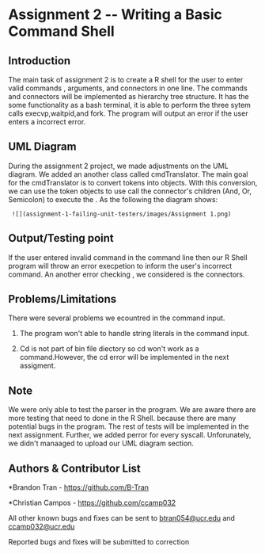 Assignment 2 -- Writing a Basic Command Shell
===
## Introduction 
The main task of assignment 2 is to create a R shell for the user to enter valid commands , arguments, and connectors in one line. The commands and connectors will be implemented as hierarchy tree structure. It has the some functionality as a bash terminal, it is able to perform the three sytem calls execvp,waitpid,and fork. 
The program will output an error if the user enters a incorrect error. 


## UML Diagram 
 During the assignment 2 project, we made adjustments on the UML diagram. We added an another class called cmdTranslator. The main goal for the cmdTranslator is to convert tokens into objects. With this conversion, we can use the token objects to use call the connector's children (And, Or, Semicolon) to execute the . As the following the diagram shows:


    
     ![](assignment-1-failing-unit-testers/images/Assignment 1.png)
      
      

## Output/Testing point
 If the user entered invalid command in the command line then our R Shell program will throw an error execpetion to inform the user's incorrect command. An another error checking , we considered is the connectors. 
 

 
## Problems/Limitations 

There were several problems we ecountred in the command input. 
1) The program won't able to handle string literals in the command input. 
 
2) Cd is not part of bin file diectory so cd won't work as a command.However, the cd error will be implemented in the next assigment.  



## Note
We were only able to test the parser  in the program. We are aware there are more testing that need to done in the R Shell. because there are many potential bugs in the program. The rest of tests will be implemented in the next assignment. 
Further, we added perror for every syscall.
Unforunately, we didn't manaaged to upload our UML diagram section. 

## Authors & Contributor List

*Brandon Tran - https://github.com/B-Tran

*Christian Campos - https://github.com/ccamp032

All other known bugs and fixes can be sent to btran054@ucr.edu and ccamp032@ucr.edu 

Reported bugs and fixes will be submitted to correction


